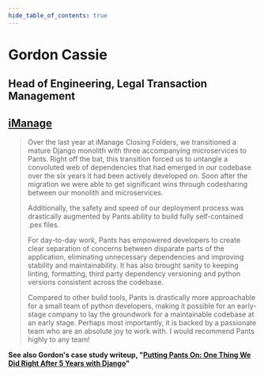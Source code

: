 ```yaml
---
hide_table_of_contents: true
---
```



# Gordon Cassie

## Head of Engineering, Legal Transaction Management

## [iManage](https://imanage.com/)

> Over the last year at iManage Closing Folders, we transitioned a mature Django monolith with three accompanying microservices to Pants. Right off the bat, this transition forced us to untangle a convoluted web of dependencies that had emerged in our codebase over the six years it had been actively developed on. Soon after the migration we were able to get significant wins through codesharing between our monolith and microservices.
>
> Additionally, the safety and speed of our deployment process was drastically augmented by Pants ability to build fully self-contained .pex files.
>
> For day-to-day work, Pants has empowered developers to create clear separation of concerns between disparate parts of the application, eliminating unnecessary dependencies and improving stability and maintainability. It has also brought sanity to keeping linting, formatting, third party dependency versioning and python versions consistent across the codebase.
>
> Compared to other build tools, Pants is drastically more approachable for a small team of python developers, making it possible for an early-stage company to lay the groundwork for a maintainable codebase at an early stage. Perhaps most importantly, it is backed by a passionate team who are an absolute joy to work with. I would recommend Pants highly to any team!

**See also Gordon's case study writeup, "[Putting Pants On: One Thing We Did Right After 5 Years with Django](https://g-cassie.github.io/2021/10/02/django-pants.html)"**

